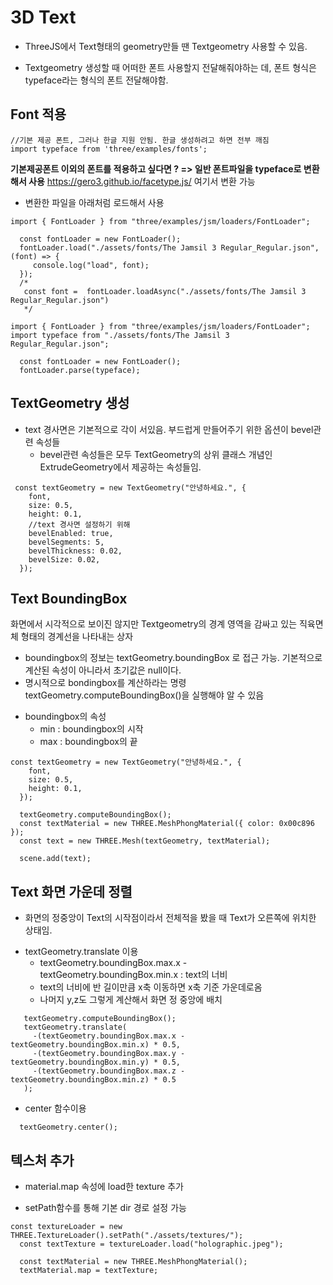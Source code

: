 # 3D Text

- ThreeJS에서 Text형태의 geometry만들 땐 Textgeometry 사용할 수 있음.

- Textgeometry 생성할 때 어떠한 폰트 사용할지 전달해줘야하는 데, 폰트 형식은 typeface라는 형식의 폰트 전달해야함.

## Font 적용

```
//기본 제공 폰트, 그러나 한글 지원 안됨. 한글 생성하려고 하면 전부 깨짐
import typeface from 'three/examples/fonts';
```

**기본제공폰트 이외의 폰트를 적용하고 싶다면 ? => 일반 폰트파일을 typeface로 변환해서 사용**
https://gero3.github.io/facetype.js/ 여기서 변환 가능

- 변환한 파일을 아래처럼 로드해서 사용

```
import { FontLoader } from "three/examples/jsm/loaders/FontLoader";

  const fontLoader = new FontLoader();
  fontLoader.load("./assets/fonts/The Jamsil 3 Regular_Regular.json", (font) => {
     console.log("load", font);
  });
  /*
   const font =  fontLoader.loadAsync("./assets/fonts/The Jamsil 3 Regular_Regular.json")
   */
```

```
import { FontLoader } from "three/examples/jsm/loaders/FontLoader";
import typeface from "./assets/fonts/The Jamsil 3 Regular_Regular.json";

  const fontLoader = new FontLoader();
  fontLoader.parse(typeface);
```

## TextGeometry 생성

- text 경사면은 기본적으로 각이 서있음. 부드럽게 만들어주기 위한 옵션이 bevel관련 속성들
  - bevel관련 속성들은 모두 TextGeometry의 상위 클래스 개념인
    ExtrudeGeometry에서 제공하는 속성들임.

```
 const textGeometry = new TextGeometry("안녕하세요.", {
    font,
    size: 0.5,
    height: 0.1,
    //text 경사면 설정하기 위해
    bevelEnabled: true,
    bevelSegments: 5,
    bevelThickness: 0.02,
    bevelSize: 0.02,
  });
```

## Text BoundingBox

화면에서 시각적으로 보이진 않지만 Textgeometry의 경계 영역을 감싸고 있는 직육면체 형태의 경계선을 나타내는 상자

- boundingbox의 정보는 textGeometry.boundingBox 로 접근 가능. 기본적으로 계산된 속성이 아니라서 초기값은 null이다.
- 명시적으로 bondingbox를 계산하라는 명령 textGeometry.computeBoundingBox()을 실행해야 알 수 있음

* boundingbox의 속성
  - min : boundingbox의 시작
  - max : boundingbox의 끝

```
const textGeometry = new TextGeometry("안녕하세요.", {
    font,
    size: 0.5,
    height: 0.1,
  });

  textGeometry.computeBoundingBox();
  const textMaterial = new THREE.MeshPhongMaterial({ color: 0x00c896 });
  const text = new THREE.Mesh(textGeometry, textMaterial);

  scene.add(text);
```

## Text 화면 가운데 정렬

- 화면의 정중앙이 Text의 시작점이라서 전체적을 봤을 때 Text가 오른쪽에 위치한 상태임.

* textGeometry.translate 이용
  - textGeometry.boundingBox.max.x - textGeometry.boundingBox.min.x : text의 너비
  - text의 너비에 반 길이만큼 x축 이동하면 x축 기준 가운데로옴
  - 나머지 y,z도 그렇게 계산해서 화면 정 중앙에 배치

```
   textGeometry.computeBoundingBox();
   textGeometry.translate(
     -(textGeometry.boundingBox.max.x - textGeometry.boundingBox.min.x) * 0.5,
     -(textGeometry.boundingBox.max.y - textGeometry.boundingBox.min.y) * 0.5,
     -(textGeometry.boundingBox.max.z - textGeometry.boundingBox.min.z) * 0.5
   );
```

- center 함수이용

```
  textGeometry.center();
```

## 텍스처 추가

- material.map 속성에 load한 texture 추가

* setPath함수를 통해 기본 dir 경로 설정 가능

```
const textureLoader = new THREE.TextureLoader().setPath("./assets/textures/");
  const textTexture = textureLoader.load("holographic.jpeg");

  const textMaterial = new THREE.MeshPhongMaterial();
  textMaterial.map = textTexture;
```
